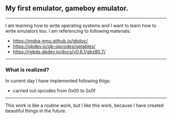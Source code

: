## My first emulator, gameboy emulator.
---
I am learning how to write operating systems and I want to learn how to write emulators too. I am referencing to following materials:
* https://mgba-emu.github.io/gbdoc/
* https://gbdev.io/gb-opcodes/optables/
* https://rgbds.gbdev.io/docs/v0.6.1/gbz80.7/
---
### What is realized?
In current day I have implemented following thigs:
* carried out opcodes from 0x00 to 0x0f
---
This work is like a routine work, but I like this work, because I have created beautiful things in the future.
